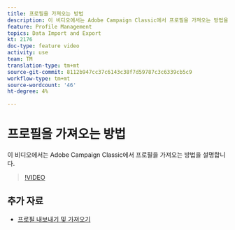 ```yaml
---
title: 프로필을 가져오는 방법
description: 이 비디오에서는 Adobe Campaign Classic에서 프로필을 가져오는 방법을 설명합니다
feature: Profile Management
topics: Data Import and Export
kt: 2176
doc-type: feature video
activity: use
team: TM
translation-type: tm+mt
source-git-commit: 8112b947cc37c6143c38f7d59787c3c6339cb5c9
workflow-type: tm+mt
source-wordcount: '46'
ht-degree: 4%

---
```



# 프로필을 가져오는 방법

이 비디오에서는 Adobe Campaign Classic에서 프로필을 가져오는 방법을 설명합니다.

>[!VIDEO](https://video.tv.adobe.com/v/25608?quality=12)

## 추가 자료

- [프로필 내보내기 및 가져오기](https://docs.adobe.com/content/help/en/campaign-classic/using/getting-started/profile-management/exporting-and-importing-profiles.html)

